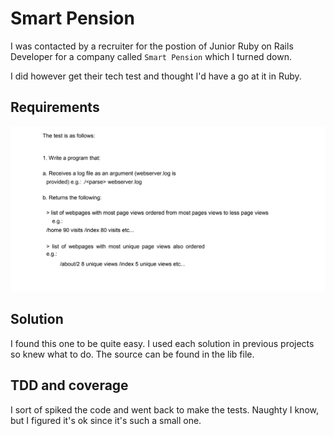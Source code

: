 # Smart Pension

I was contacted by a recruiter for the postion of Junior Ruby on Rails Developer
for a company called `Smart Pension` which I turned down.

I did however get their tech test and thought I'd have a go at it in Ruby.

## Requirements

![The test](Images/The_test.png)

## Solution

I found this one to be quite easy. I used each solution in previous projects so knew what to do.
The source can be found in the lib file.

## TDD and coverage

I sort of spiked the code and went back to make the tests. Naughty I know, but I figured it's ok since it's such a small one.
